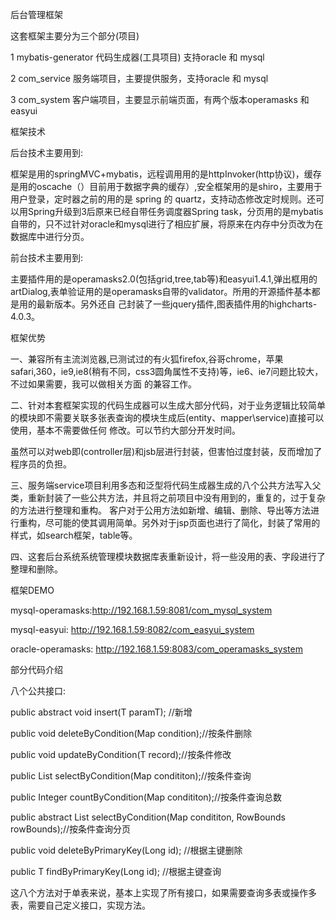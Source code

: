 后台管理框架

这套框架主要分为三个部分(项目)

1 mybatis-generator 代码生成器(工具项目) 支持oracle 和 mysql

2 com_service 服务端项目，主要提供服务，支持oracle 和 mysql

3 com_system 客户端项目，主要显示前端页面，有两个版本operamasks 和 easyui

框架技术

后台技术主要用到:

框架是用的springMVC+mybatis，远程调用用的是httpInvoker(http协议)，缓存是用的oscache（）目前用于数据字典的缓存）,安全框架用的是shiro，主要用于用户登录，定时器之前的用的是 spring 的 quartz，支持动态修改定时规则。还可以用Spring升级到3后原来已经自带任务调度器Spring task，分页用的是mybatis自带的，只不过针对oracle和mysql进行了相应扩展，将原来在内存中分页改为在数据库中进行分页。

前台技术主要用到:

主要插件用的是operamasks2.0(包括grid,tree,tab等)和easyui1.4.1,弹出框用的artDialog,表单验证用的是operamasks自带的validator。所用的开源插件基本都是用的最新版本。另外还自
己封装了一些jquery插件,图表插件用的highcharts-4.0.3。


框架优势

一、兼容所有主流浏览器,已测试过的有火狐firefox,谷哥chrome，苹果safari,360，ie9,ie8(稍有不同，css3圆角属性不支持)等，ie6、ie7问题比较大，不过如果需要，我可以做相关方面
的兼容工作。

二、针对本套框架实现的代码生成器可以生成大部分代码，对于业务逻辑比较简单的模块即不需要关联多张表查询的模块生成后(entity、mapper\service)直接可以使用，基本不需要做任何
修改。可以节约大部分开发时间。


虽然可以对web即(controller层)和jsb层进行封装，但害怕过度封装，反而增加了程序员的负担。

三、服务端service项目利用多态和泛型将代码生成器生成的八个公共方法写入父类，重新封装了一些公共方法，并且将之前项目中没有用到的，重复的，过于复杂的方法进行整理和重构。
客户对于公用方法如新增、编辑、删除、导出等方法进行重构，尽可能的使其调用简单。另外对于jsp页面也进行了简化，封装了常用的样式，如search框架，table等。

四、这套后台系统系统管理模块数据库表重新设计，将一些没用的表、字段进行了整理和删除。

框架DEMO

mysql-operamasks:http://192.168.1.59:8081/com_mysql_system

mysql-easyui: http://192.168.1.59:8082/com_easyui_system

oracle-operamasks: http://192.168.1.59:8083/com_operamasks_system

部分代码介绍

八个公共接口:

public abstract void insert(T paramT); //新增

public void deleteByCondition(Map condition);//按条件删除

public void updateByCondition(T record);//按条件修改

public List selectByCondition(Map condititon);//按条件查询

public Integer countByCondition(Map condititon);//按条件查询总数

public abstract List selectByCondition(Map condititon, RowBounds rowBounds);//按条件查询分页

public void deleteByPrimaryKey(Long id); //根据主键删除

public T findByPrimaryKey(Long id); //根据主键查询

这八个方法对于单表来说，基本上实现了所有接口，如果需要查询多表或操作多表，需要自己定义接口，实现方法。
